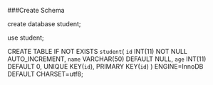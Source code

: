 ###Create Schema

   create database student;

   use student;

   CREATE TABLE IF NOT EXISTS `student`(
     `id` INT(11) NOT NULL AUTO_INCREMENT,
      `name` VARCHAR(50) DEFAULT NULL,
     `age` INT(11) DEFAULT 0,
     UNIQUE KEY(`id`),
     PRIMARY KEY(`id`)
   ) ENGINE=InnoDB DEFAULT CHARSET=utf8;